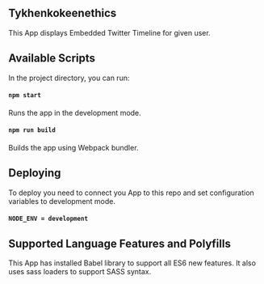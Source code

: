 ## Tykhenkokeenethics

This App displays Embedded Twitter Timeline for given user.


## Available Scripts

In the project directory, you can run:

#### `npm start`

Runs the app in the development mode.

#### `npm run build`

Builds the app using Webpack bundler.

## Deploying

To deploy you need to connect you App to this repo and set configuration variables to development mode.

#### `NODE_ENV = development`

## Supported Language Features and Polyfills

This App has installed Babel library to support all ES6 new features. It also uses sass loaders to support SASS syntax.
